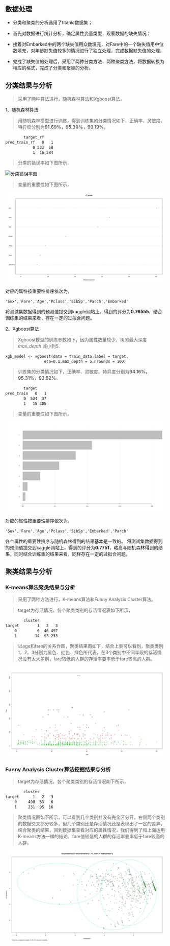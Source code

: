 

## 数据处理

- 分类和聚类的分析选用了titanic数据集；

- 首先对数据进行统计分析，确定属性变量类型，观察数据的缺失情况；

- 接着对Embarked中的两个缺失值用众数填充，对Fare中的一个缺失值用中位数填充，对年龄缺失值较多的情况进行了独立处理，完成数据缺失值的处理。

- 完成了缺失值的处理后，采用了两种分类方法，两种聚类方法，将数据转换为相应的格式，完成了分类和聚类的分析。


## 分类结果与分析

>采用了两种算法进行，随机森林算法和Xgboost算法。

 1、随机森林算法

>用随机森林模型进行训练，得到训练集的分类情况如下，正确率、灵敏度、特异度分别为**91.69%，95.30%，90.19%**。

            target_rf
    pred_train_rf   0   1
                0 533  58
                1  16 284

>分类的错误率如下图所示，

![分类错误率图](error_rate.jpeg)

>变量的重要性如下图所示，

![变量重要性排序图](rf_importance.jpeg)

对应的属性按重要性排序依次为，
    
    'Sex','Fare','Age','Pclass','SibSp','Parch','Embarked'

将测试集数据得到的预测值提交到kaggle网站上，得到的评分为**0.76555**，结合训练集的结果来看，存在一定的过拟合问题。

 2、Xgboost算法

>Xgboost模型的训练参数如下，因为属性数量较少，树的最大深度 _max\_depth_ 减小到5.

    xgb_model <- xgboost(data = train_data,label = target,
                     eta=0.1,max_depth = 5,nrounds = 100)

>训练集的分类情况如下，正确率、灵敏度、特异度分别为**94.16%，95.31%，93.52%**。

            target
    pred_train   0   1
            0  534  37
            1   15 305

>变量的重要性如下图所示，

![变量重要性排序图](xgb_importance.jpeg)

对应的属性按重要性排序依次为，
    
    'Sex','Fare','Age','Pclass','SibSp','Embarked','Parch'

各个属性的重要性排序与随机森林得到的结果基本是一致的。
将测试集数据得到的预测值提交到kaggle网站上，得到的评分为**0.7751**，略高与随机森林得到的结果，同时结合训练集的结果来看，同样存在一定的过拟合问题。

## 聚类结果与分析

 ### K-means算法聚类结果与分析

>采用了两种方法进行，K-means算法和Funny Analysis Cluster算法。

>target为存活情况，各个聚类类别的存活情况表如下所示，

            cluster  
    target        1   2   3
        0         6  46 497
        1        14  95 233

>以age和fare的关系作图，聚类结果图如下，结合上表可以看到，聚类类别1，2，3分别为黑色、红色、绿色所代表，在3个类别中不同年段的存活情况没有太大差别，fare较低的人群的存活率要率低于fare较高的人群。

![聚类类别图](k-means_cluster.jpeg)

### Funny Analysis Cluster算法挖掘结果与分析

>target为存活情况，各个聚类类别的存活情况如下所示，

            cluster
    target      1   2   3
        0     490  53   6
        1     231  95  16

>聚类情况图如下所示，可以看到几个类别并没有完全区分开，右侧两个类别的数据交叉部分较多，但几个类别还是存活情况还是表现出了一定的差异，结合聚类的结果，回到数据集查看对应的属性情况，我们得到了和上面运用K-means方法一样的结论，fare值较低的人群的存活率要率低于fare较高的人群。

![聚类类别图](fanny_cluster.jpeg)


 
